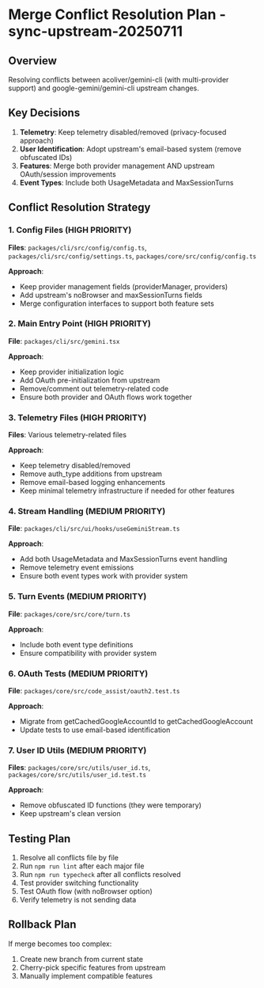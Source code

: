 # Merge Conflict Resolution Plan - sync-upstream-20250711

## Overview
Resolving conflicts between acoliver/gemini-cli (with multi-provider support) and google-gemini/gemini-cli upstream changes.

## Key Decisions
1. **Telemetry**: Keep telemetry disabled/removed (privacy-focused approach)
2. **User Identification**: Adopt upstream's email-based system (remove obfuscated IDs)
3. **Features**: Merge both provider management AND upstream OAuth/session improvements
4. **Event Types**: Include both UsageMetadata and MaxSessionTurns

## Conflict Resolution Strategy

### 1. Config Files (HIGH PRIORITY)
**Files**: `packages/cli/src/config/config.ts`, `packages/cli/src/config/settings.ts`, `packages/core/src/config/config.ts`

**Approach**: 
- Keep provider management fields (providerManager, providers)
- Add upstream's noBrowser and maxSessionTurns fields
- Merge configuration interfaces to support both feature sets

### 2. Main Entry Point (HIGH PRIORITY)
**File**: `packages/cli/src/gemini.tsx`

**Approach**:
- Keep provider initialization logic
- Add OAuth pre-initialization from upstream
- Remove/comment out telemetry-related code
- Ensure both provider and OAuth flows work together

### 3. Telemetry Files (HIGH PRIORITY)
**Files**: Various telemetry-related files

**Approach**:
- Keep telemetry disabled/removed
- Remove auth_type additions from upstream
- Remove email-based logging enhancements
- Keep minimal telemetry infrastructure if needed for other features

### 4. Stream Handling (MEDIUM PRIORITY)
**File**: `packages/cli/src/ui/hooks/useGeminiStream.ts`

**Approach**:
- Add both UsageMetadata and MaxSessionTurns event handling
- Remove telemetry event emissions
- Ensure both event types work with provider system

### 5. Turn Events (MEDIUM PRIORITY)
**File**: `packages/core/src/core/turn.ts`

**Approach**:
- Include both event type definitions
- Ensure compatibility with provider system

### 6. OAuth Tests (MEDIUM PRIORITY)
**File**: `packages/core/src/code_assist/oauth2.test.ts`

**Approach**:
- Migrate from getCachedGoogleAccountId to getCachedGoogleAccount
- Update tests to use email-based identification

### 7. User ID Utils (MEDIUM PRIORITY)
**Files**: `packages/core/src/utils/user_id.ts`, `packages/core/src/utils/user_id.test.ts`

**Approach**:
- Remove obfuscated ID functions (they were temporary)
- Keep upstream's clean version

## Testing Plan
1. Resolve all conflicts file by file
2. Run `npm run lint` after each major file
3. Run `npm run typecheck` after all conflicts resolved
4. Test provider switching functionality
5. Test OAuth flow (with noBrowser option)
6. Verify telemetry is not sending data

## Rollback Plan
If merge becomes too complex:
1. Create new branch from current state
2. Cherry-pick specific features from upstream
3. Manually implement compatible features
